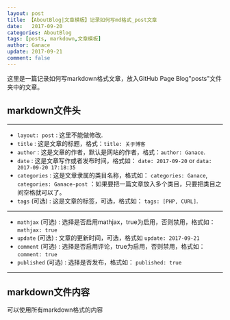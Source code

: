 ```yaml
---
layout: post
title: 【AboutBlog|文章模板】记录如何写md格式_post文章
date:   2017-09-20
categories: AboutBlog
tags: [posts, markdown,文章模板]
author: Ganace
update: 2017-09-21
comment: false
---
```


这里是一篇记录如何写markdown格式文章，放入GitHub Page Blog"posts"文件夹中的文章。


## markdown文件头

---

- `layout: post`
    : 这里不能做修改.
- `title`
    : 这是文章的标题，格式：`title: 关于博客`
- `author`
    : 这是文章的作者，默认是网站的作者，格式：`author: Ganace`.
- `date`
    : 这是文章写作或者发布时间，格式如： `date: 2017-09-20` or `data: 2017-09-20 17:18:35`
- `categories`
    : 这是文章隶属的类目名称，格式如： `categories: Ganace`, `categories: Ganace-post`
    ：如果要把一篇文章放入多个类目，只要把类目之间空格就可以了。
- `tags` (可选)
    : 这是文章的标签，可选，格式如： `tags: [PHP, CURL]`.

---

- `mathjax` (可选)
    : 选择是否启用mathjax，true为启用，否则禁用，格式如： `mathjax: true`
- `update` (可选)
    : 文章的更新时间，可选，格式如 `update: 2017-09-21`
- `comment` (可选)
    : 选择是否启用评论，true为启用，否则禁用，格式如： `comment: true`
- `published` (可选)
    : 选择是否发布，格式如： `published: true`

---


## markdown文件内容

可以使用所有markdown格式的内容

